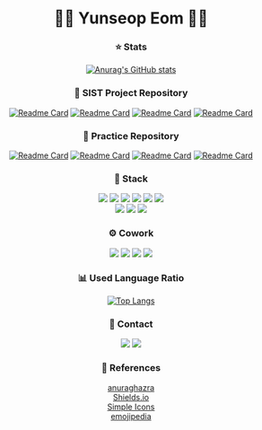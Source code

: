 <div align="center">


# 🙋‍♂️ Yunseop Eom 🙋‍♂️
  
  ### ⭐ Stats
[![Anurag's GitHub stats](https://github-readme-stats.vercel.app/api?username=lh0156&show_icons=true&theme=react&hide=stars)](https://github.com/lh0156)
  
### 📍 SIST Project Repository
[![Readme Card](https://github-readme-stats.vercel.app/api/pin/?username=lh0156&repo=Project-Web-Team-deuggeunCareDiary&theme=react&cache_seconds=1800)](https://github.com/lh0156/Project-Web-Team-deuggeunCareDiary)
[![Readme Card](https://github-readme-stats.vercel.app/api/pin/?username=lh0156&repo=Project-Oracle-Team-Academy-ManageMent&theme=react&cache_seconds=1800)](https://github.com/lh0156/Project-Oracle-Team-Academy-ManageMent)
[![Readme Card](https://github-readme-stats.vercel.app/api/pin/?username=lh0156&repo=Project-Java-Toy-KeywordMatchingStock&theme=react&cache_seconds=1800)](https://github.com/lh0156/Project-Java-Toy-KeywordMatchingStock)
[![Readme Card](https://github-readme-stats.vercel.app/api/pin/?username=lh0156&repo=Project-Java-Team-GlassesHouse&theme=react&cache_seconds=1800)](https://github.com/lh0156/Project-Java-Team-GlassesHouse)


### 📌 Practice Repository
[![Readme Card](https://github-readme-stats.vercel.app/api/pin/?username=lh0156&repo=Algorithm-Team&theme=react&cache_seconds=1800)](https://github.com/lh0156/Algorithm-Team)
[![Readme Card](https://github-readme-stats.vercel.app/api/pin/?username=lh0156&repo=Study-Server-File&theme=react&cache_seconds=1800)](https://github.com/lh0156/Study-Server-File)
[![Readme Card](https://github-readme-stats.vercel.app/api/pin/?username=lh0156&repo=Study-All-File&theme=react&cache_seconds=1800)](https://github.com/lh0156/Study-All-File)
[![Readme Card](https://github-readme-stats.vercel.app/api/pin/?username=lh0156&repo=question&theme=react&cache_seconds=1800)](https://github.com/lh0156/question)


  
### 🔨 Stack
<img src="https://img.shields.io/badge/Java-007396?style=flat-square&logo=Java&logoColor=white">
<img src="https://img.shields.io/badge/Oracle-F80000?style=flat-square&logo=Oracle&logoColor=white">
<img src="https://img.shields.io/badge/MySQL-4479A1?style=flat-square&logo=MySQL&logoColor=white">
<img src="https://img.shields.io/badge/HTML5-E34F26?style=flat-square&logo=HTML5&logoColor=white">
<img src="https://img.shields.io/badge/CSS3-1572B6?style=flat-square&logo=CSS3&logoColor=white">
<img src="https://img.shields.io/badge/JavaScript-F7DF1E?style=flat-square&logo=JavaScript&logoColor=black">
<br>
<img src="https://img.shields.io/badge/Bootstrap-7952B3?style=flat-square&logo=Bootstrap&logoColor=white">
<img src="https://img.shields.io/badge/jQuery-0769AD?style=flat-square&logo=jQuery&logoColor=white">
<img src="https://img.shields.io/badge/Spring-6DB33F?style=flat-square&logo=Spring&logoColor=white">


### ⚙️ Cowork
<img src="https://img.shields.io/badge/GitHub-181717?style=flat-square&logo=GitHub&logoColor=white">
<img src="https://img.shields.io/badge/Notion-000000?style=flat-square&logo=Notion&logoColor=white">
<img src="https://img.shields.io/badge/Slack-4A154B?style=flat-square&logo=Slack&logoColor=white">
<img src="https://img.shields.io/badge/Teams-6264A7?style=flat-square&logo=MicrosoftTeams&logoColor=white">





### 📊 Used Language Ratio
[![Top Langs](https://github-readme-stats.vercel.app/api/top-langs/?username=lh0156&theme=react&exclude_repo=class-source,lh0156)](https://github.com/lh0156)




### 🔔 Contact
<a href="mailto:lh0156@naver.com" target="_blank"><img src="https://img.shields.io/badge/Gmail-EA4335?style=flat-square&logo=Gmail&logoColor=white"></a>
<a href="https://www.notion.so/98c8e39e38c84f6fbc51e2fcd3cd8934" target="_blank"><img src="https://img.shields.io/badge/Portfolio-181717?style=flat-square&logo=GitHub&logoColor=white"></a>

  
### 🔎 References   
[anuraghazra](https://github.com/anuraghazra/github-readme-stats)   
[Shields.io](https://shields.io/)   
[Simple Icons](https://simpleicons.org/)   
[emojipedia](https://emojipedia.org/)


  
</div>


<!--
**kimdeagle/kimdeagle** is a ✨ _special_ ✨ repository because its `README.md` (this file) appears on your GitHub profile.

Here are some ideas to get you started:

- 🔭 I’m currently working on ...
- 🌱 I’m currently learning ...
- 👯 I’m looking to collaborate on ...
- 🤔 I’m looking for help with ...
- 💬 Ask me about ...
- 📫 How to reach me: ...
- 😄 Pronouns: ...
- ⚡ Fun fact: ...
-->

